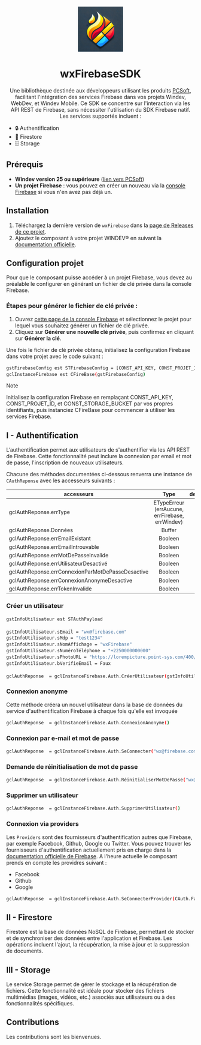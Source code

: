 <p align="center"> <img src="Ressources/Images/Logo-wdFirebase.webp" alt="Logo wxFirebase" height="120"/> </p> 

<h1 align="center"> wxFirebaseSDK </h1> 

<p align="center"> 
    Une bibliothèque destinée aux développeurs utilisant les produits 
    <a href="https://pcsoft.fr/" target="_blank">PCSoft</a>, facilitant l'intégration des services Firebase dans vos projets Windev, WebDev, et Windev Mobile. Ce SDK se concentre sur l'interaction via les API REST de Firebase, sans nécessiter l'utilisation du SDK Firebase natif. Les services supportés incluent :
</p>

- 🔒 Authentification
- 📂 Firestore
- 🗄️ Storage

## Prérequis

- **Windev version 25 ou supérieure** ([lien vers PCSoft](https://pcsoft.fr/))
- **Un projet Firebase** : vous pouvez en créer un nouveau via la [console Firebase](https://console.firebase.google.com/u/0/) si vous n'en avez pas déjà un.

## Installation

1. Téléchargez la dernière version de `wxFirebase` dans la [page de Releases de ce projet](https://github.com/fabnguess/wxFirebase/releases).
2. Ajoutez le composant à votre projet WINDEV® en suivant la [documentation officielle](https://doc.pcsoft.fr/?2014006).

## Configuration projet

Pour que le composant puisse accéder à un projet Firebase, vous devez au préalable le configurer en générant un fichier de clé privée dans la console Firebase.

### Étapes pour générer le fichier de clé privée :

1. Ouvrez [cette page de la console Firebase](https://console.firebase.google.com/project/_/settings/serviceaccounts/adminsdk) et sélectionnez le projet pour lequel vous souhaitez générer un fichier de clé privée.
2. Cliquez sur **Générer une nouvelle clé privée**, puis confirmez en cliquant sur **Générer la clé**.

Une fois le fichier de clé privée obtenu, initialisez la configuration Firebase dans votre projet avec le code suivant :

```bash
gstFirebaseConfig est STFirebaseConfig = [CONST_API_KEY, CONST_PROJET_ID, CONST_STORAGE_BUCKET]
gclInstanceFirebase est CFireBase(gstFirebaseConfig)
```
> [!NOTE]
> Initialisez la configuration Firebase en remplaçant CONST_API_KEY, CONST_PROJET_ID, et CONST_STORAGE_BUCKET par vos propres identifiants, puis instanciez CFireBase pour commencer à utiliser les services Firebase.

## I - Authentification

L’authentification permet aux utilisateurs de s'authentifier via les API REST de Firebase. Cette fonctionnalité peut inclure la connexion par email et mot de passe, l'inscription de nouveaux utilisateurs.

Chacune des méthodes documentées ci-dessous renverra une instance de `CAuthReponse` avec les accesseurs suivants :

| accesseurs | Type | description |
| --- | :-: | --- |
| gclAuthReponse.errType | ETypeErreur (errAucune, errFirebase, errWindev)|
| gclAuthReponse.Données  | Buffer |
| gclAuthReponse.errEmailExistant | Booleen |
| gclAuthReponse.errEmailIntrouvable | Booleen |
| gclAuthReponse.errMotDePasseInvalide | Booleen |
| gclAuthReponse.errUtilisateurDesactivé | Booleen |
| gclAuthReponse.errConnexionParMotDePasseDesactive | Booleen |
| gclAuthReponse.errConnexionAnonymeDesactive | Booleen |
| gclAuthReponse.errTokenInvalide  | Booleen |


### Créer un utilisateur
```bash
gstInfoUtilisateur est STAuthPayload

gstInfoUtilisateur.sEmail = "wx@firebase.com"
gstInfoUtilisateur.sMdp = "test1234"
gstInfoUtilisateur.sNomAffichage = "wxFirebase"
gstInfoUtilisateur.sNuméroTéléphone = "+2250000000000"
gstInfoUtilisateur.sPhotoURL = "https://lorempicture.point-sys.com/400/300/"
gstInfoUtilisateur.bVerifieEmail = Faux

gclAuthReponse  = gclInstanceFirebase.Auth.CréerUtilisateur(gstInfoUtilisateur)
```
### Connexion anonyme
Cette méthode créera un nouvel utilisateur dans la base de données du service d'authentification Firebase à chaque fois qu'elle est invoquée
```bash
gclAuthReponse  = gclInstanceFirebase.Auth.ConnexionAnonyme()
```
### Connexion par e-mail et mot de passe
```bash
gclAuthReponse  = gclInstanceFirebase.Auth.SeConnecter("wx@firebase.com", "test1234")
```
### Demande de réinitialisation de mot de passe
```bash
gclAuthReponse  = gclInstanceFirebase.Auth.RéinitialiserMotDePasse("wx@firebase.com")
```
### Supprimer un utilisateur
```bash
gclAuthReponse  = gclInstanceFirebase.Auth.SupprimerUtilisateur()
```
### Connexion via providers
Les `Providers` sont des fournisseurs d'authentification autres que Firebase, par exemple Facebook, Github, Google ou Twitter. Vous pouvez trouver les fournisseurs d'authentification actuellement pris en charge dans la [documentation officielle de Firebase](https://firebase.google.com/docs/projects/provisioning/configure-oauth?hl=fr#add-idp). A l'heure actuelle le composant prends en compte les providres suivant : 

- Facebook
- Github
- Google

```bash
gclAuthReponse  = gclInstanceFirebase.Auth.SeConnecterProvider(CAuth.Facebook)
```

## II - Firestore

Firestore est la base de données NoSQL de Firebase, permettant de stocker et de synchroniser des données entre l'application et Firebase. Les opérations incluent l'ajout, la récupération, la mise à jour et la suppression de documents.

## III - Storage

Le service Storage permet de gérer le stockage et la récupération de fichiers. Cette fonctionnalité est idéale pour stocker des fichiers multimédias (images, vidéos, etc.) associés aux utilisateurs ou à des fonctionnalités spécifiques.

## Contributions

Les contributions sont les bienvenues.